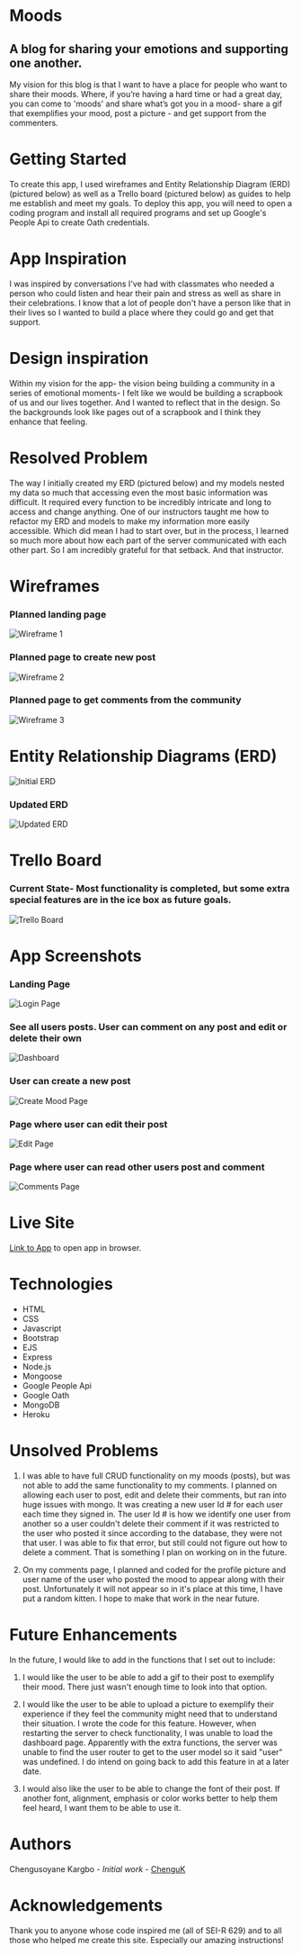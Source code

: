 # Moods
## A blog for sharing your emotions and supporting one another.

My vision for this blog is that I want to have a place for people who want to share their moods. Where, if you’re having a hard time or had a great day, you can come to 'moods' and share what’s got you in a mood- share a gif that exemplifies your mood, post a picture - and get support from the commenters.

# Getting Started

To create this app, I used wireframes and Entity Relationship Diagram (ERD) (pictured below) as well as a Trello board (pictured below) as guides to help me establish and meet my goals. To deploy this app, you will need to open a coding program and install all required programs and set up Google's People Api to create Oath credentials.

# App Inspiration

I was inspired by conversations I've had with classmates who needed a person who could listen and hear their pain and stress as well as share in their celebrations. I know that a lot of people don't have a person like that in their lives so I wanted to build a place where they could go and get that support.

# Design inspiration

Within my vision for the app- the vision being building a community in a series of emotional moments- I felt like we would be building a scrapbook of us and our lives together. And I wanted to reflect that in the design. So the backgrounds look like pages out of a scrapbook and I think they enhance that feeling.

# Resolved Problem

The way I initially created my ERD (pictured below) and my models nested my data so much that accessing even the most basic information was difficult. It required every function to be incredibly intricate and long to access and change anything. One of our instructors taught me how to refactor my ERD and models to make my information more easily accessible. Which did mean I had to start over, but in the process, I learned so much more about how each part of the server communicated with each other part. So I am incredibly grateful for that setback. And that instructor.

# Wireframes

### Planned landing page
![Wireframe 1](public/images/Wireframe-Page1.png)

### Planned page to create new post

![Wireframe 2](public/images/Wireframe-NewPage.png)

### Planned page to get comments from the community

![Wireframe 3](public/images/Wireframe-Page3.png)

# Entity Relationship Diagrams (ERD)

![Initial ERD](public/images/ERD-Diagram.png)
### Updated ERD

![Updated ERD](public/images/Updated-ERD-Diagram.png)

# Trello Board
### Current State- Most functionality is completed, but some extra special features are in the ice box as future goals.

![Trello Board](public/images/Trello-Board1.png)

# App Screenshots

### Landing Page
![Login Page](public/images/Login-Page.png)

### See all users posts. User can comment on any post and edit or delete their own

![Dashboard](public/images/Dashboard.png)
### User can create a new post

![Create Mood Page](public/images/New-Page.png)

### Page where user can edit their post

![Edit Page](public/images/Edit-Page.png)

### Page where user can read other users post and comment

![Comments Page](public/images/Show-Page.png)

# Live Site

[Link to App](https://moodsblog.herokuapp.com/) to open app in browser.


# Technologies

* HTML
* CSS
* Javascript
* Bootstrap
* EJS
* Express
* Node.js
* Mongoose
* Google People Api
* Google Oath
* MongoDB
* Heroku



# Unsolved Problems

1. I was able to have full CRUD functionality on my moods (posts), but was not able to add the same functionality to my comments. I planned on allowing each user to post, edit and delete their comments, but ran into huge issues with mongo. It was creating a new user Id # for each user each time they signed in. The user Id # is how we identify one user from another so a user couldn't delete their comment if it was restricted to the user who posted it since according to the database, they were not that user. I was able to fix that error, but still could not figure out how to delete a comment. That is something I plan on working on in the future.

2. On my comments page, I planned and coded for the profile picture and user name of the user who posted the mood to appear along with their post. Unfortunately it will not appear so in it's place at this time, I have put a random kitten. I hope to make that work in the near future.


# Future Enhancements

In the future, I would like to add in the functions that I set out to include:

1. I would like the user to be able to add a gif to their post to exemplify their mood. There just wasn't enough time to look into that option.

2. I would like the user to be able to upload a picture to exemplify their experience if they feel the community might need that to understand their situation. I wrote the code for this feature. However, when restarting the server to check functionality, I was unable to load the dashboard page. Apparently with the extra functions, the server was unable to find the user router to get to the user model so it said "user" was undefined. I do intend on going back to add this feature in at a later date.

3. I would also like the user to be able to change the font of their post. If another font, alignment, emphasis or color works better to help them feel heard, I want them to be able to use it. 

# Authors
 Chengusoyane Kargbo - *Initial work* - [ChenguK](https://github.com/ChenguK)

# Acknowledgements
 Thank you to anyone whose code inspired me (all of SEI-R 629) and to all those who helped me create this site. Especially our amazing instructions!
